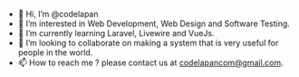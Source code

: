 - 👋 Hi, I’m @codelapan
- 👀 I’m interested in Web Development, Web Design and Software Testing.
- 🌱 I’m currently learning Laravel, Livewire and VueJs.
- 💞️ I’m looking to collaborate on making a system that is very useful for people in the world.
- 📫 How to reach me ? please contact us at codelapancom@gmail.com.

<!---
codelapan/codelapan is a ✨ special ✨ repository because its `README.md` (this file) appears on your GitHub profile.
You can click the Preview link to take a look at your changes.
--->
